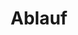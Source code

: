 ---
title: "Ablauf"
description: "Was ght ab"
draft: false
bg_image: "images/compressed/hai2.JPG"
---